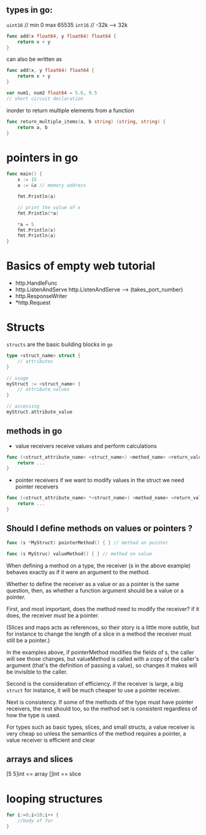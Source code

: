 ## types in go:

`uint16` // min 0 max 65535
`int16` // -32k --> 32k

``` go
func add(x float64, y float64) float64 {
    return x + y
}
```

can also be written as
``` go
func add(x, y float64) float64 {
    return x + y
}

var num1, num2 float64 = 5.6, 9.5
// short circuit declaration
```

inorder to return multiple elements from
a function

``` go
func return_multiple_items(a, b string) (string, string) {
    return a, b
}
```

# pointers in go
```go
func main() {
    x := 15
    a := &x // memory address

    fmt.Println(a)

    // print the value of x
    fmt.Println(*a)

    *a = 5
    fmt.Println(x)
    fmt.Println(a)
}
```

# Basics of empty web tutorial

* http.HandleFunc
* http.ListenAndServe
  http.ListenAndServe --> (takes_port_number)
* http.ResponseWriter
* *http.Request

# Structs

`structs` are the basic building blocks in `go`

```go
type <struct_name> struct {
    // attributes
}

// usage
myStruct := <struct_name> {
    // attribute_values
}

// accessing
myStruct.attribute_value
```

## methods in go
* value receivers
    receive values and perform calculations

```go
func (<struct_attribute_name> <struct_name>) <method_name> <return_value> {
    return ...
}
```
* pointer receivers
    if we want to modify values in the struct
    we need pointer receivers

``` go
func (<struct_attribute_name> *<struct_name>) <method_name> <return_value> {
    return ...
}
```

## Should I define methods on values or pointers ?

``` go
func (s *MyStruct) pointerMethod() { } // method on pointer

func (s MyStruc) valueMethod() { } // method on value
```

When defining a method on a type, the receiver (s in the above example) behaves exactly as if it were an argument to the method.

Whether to define the receiver as a value or as
a pointer is the same question, then, as whether
a function argument should be a value or a pointer.

First, and most important, does the method need to modify the receiver? if it does, the receiver *must* be a pointer.

(Slices and maps acts as references, so their story is a little more subtle, but for instance to change the length of a slice in a method the receiver must still be a pointer.)

In the examples above, if pointerMethod modifies the fields of s, the caller will see those changes, but valueMethod is called with a copy of the caller's argument (that's the definition of passing a value), so changes it makes will be invisible to the caller.

Second is the consideration of efficiency.
if the receiver is large, a big `struct` for instance, it will be much cheaper to use a pointer receiver.

Next is consistency. If some of the methods of the type must have pointer receivers, the rest should too, so the method set is consistent regardless of how the type is used.

For types such as basic types, slices, and small structs, a value receiver is very cheap so unless the semantics of the method requires a pointer, a value receiver is efficient and clear


## arrays and slices
[5 5]int == array
[]int == slice


# looping structures
```go
for i:=0;i<10;i++ {
    //body of for
}
```